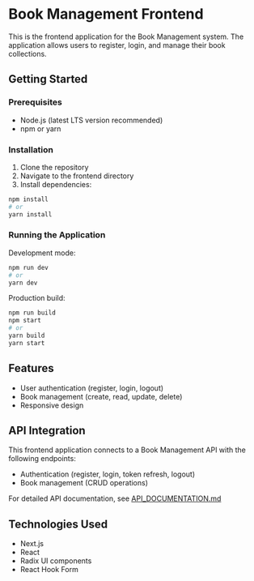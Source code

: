 # Book Management Frontend

This is the frontend application for the Book Management system. The application allows users to register, login, and manage their book collections.

## Getting Started

### Prerequisites
- Node.js (latest LTS version recommended)
- npm or yarn

### Installation

1. Clone the repository
2. Navigate to the frontend directory
3. Install dependencies:
```bash
npm install
# or
yarn install
```

### Running the Application

Development mode:
```bash
npm run dev
# or
yarn dev
```

Production build:
```bash
npm run build
npm start
# or
yarn build
yarn start
```

## Features

- User authentication (register, login, logout)
- Book management (create, read, update, delete)
- Responsive design

## API Integration

This frontend application connects to a Book Management API with the following endpoints:

- Authentication (register, login, token refresh, logout)
- Book management (CRUD operations)

For detailed API documentation, see [API_DOCUMENTATION.md](./API_DOCUMENTATION.md)

## Technologies Used

- Next.js
- React
- Radix UI components
- React Hook Form
